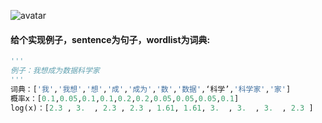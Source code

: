 ![avatar](/Users/betty/Downloads/自然语言处理/贪心学园课程练习/自建课程练习/02维特币算法-改.png)



#### 给个实现例子，sentence为句子，wordlist为词典:
```python
'''
例子：我想成为数据科学家
'''
词典：['我','我想','想','成','成为','数','数据',‘科学’,'科学家','家']
概率x：[0.1,0.05,0.1,0.1,0.2,0.2,0.05,0.05,0.05,0.1]
log(x)：[2.3 , 3.  , 2.3 , 2.3 , 1.61, 1.61, 3.  , 3.  , 3.  , 2.3 ]   
```
